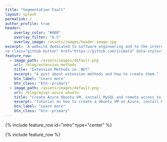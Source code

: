 ```yaml
---
title: "Segmentation Fault"
layout: splash
permalink: /
author_profile: true
header: 
    overlay_color: "#000"
    overlay_filter: "0.5"
    overlay_image: /assets/images/header-image.jpg
excerpt: 'A website dedicated to software engineering and to the interesting things I find noteworthy to share.<br /> <br /> {::nomarkdown}<a class="twitter-follow-button" href="https://twitter.com/joaomata" data-size="large" data-show-screen-name="false" data-show-count="true"></a> 
<a class="github-button" href="https://github.com/jcsmata" data-style="mega" data-count-href="/jcsmata/followers" data-count-api="/users/jcsmata#followers" data-count-aria-label="# followers on GitHub" aria-label="Follow @jcsmata on GitHub">Follow @jcsmata</a>{:/nomarkdown}'
feature_row:
  - image_path: /assets/images/default.png
    url: /blog/extension-methods
    title: "Extension Methods in .NET"
    excerpt: "A post about extension methods and how to create them."
    btn_label: "Learn more"
    btn_class: "btn--primary"
  - image_path: /assets/images/default.png
    url: /blog/mysql-azure-ubuntu
    title: "Create Azure Ubuntu VM, install MySQL and remote access to it."
    excerpt: "Tutorial on how to create a Ubuntu VM on Azure, install MySQL and accessing it from your local computer."
    btn_label: "Learn more"
    btn_class: "btn--primary"
---
```


<script async defer src="https://buttons.github.io/buttons.js"></script>

<script>window.twttr = (function(d, s, id) {
  var js, fjs = d.getElementsByTagName(s)[0],
    t = window.twttr || {};
  if (d.getElementById(id)) return t;
  js = d.createElement(s);
  js.id = id;
  js.src = "https://platform.twitter.com/widgets.js";
  fjs.parentNode.insertBefore(js, fjs);

  t._e = [];
  t.ready = function(f) {
    t._e.push(f);
  };

  return t;
}(document, "script", "twitter-wjs"));</script>

{% include feature_row id="intro" type="center" %}

{% include feature_row %}

